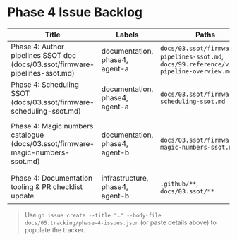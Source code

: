 # Phase 4 Issue Backlog

| Title | Labels | Paths | Acceptance Checks |
|-------|--------|-------|-------------------|
| Phase 4: Author pipelines SSOT doc (docs/03.ssot/firmware-pipelines-ssot.md) | documentation, phase4, agent-a | `docs/03.ssot/firmware-pipelines-ssot.md`, `docs/99.reference/visual-pipeline-overview.md` | `./agent_runner.sh pio run`; `rg -n "TODO|TBD" docs/03.ssot/firmware-pipelines-ssot.md docs/99.reference/visual-pipeline-overview.md` |
| Phase 4: Scheduling SSOT (docs/03.ssot/firmware-scheduling-ssot.md) | documentation, phase4, agent-a | `docs/03.ssot/firmware-scheduling-ssot.md` | `rg -n "TODO|TBD" docs/03.ssot/firmware-scheduling-ssot.md`; `rg -n "g_rb_reads" docs/03.ssot/firmware-scheduling-ssot.md` |
| Phase 4: Magic numbers catalogue (docs/03.ssot/firmware-magic-numbers-ssot.md) | documentation, phase4, agent-b | `docs/03.ssot/firmware-magic-numbers-ssot.md` | `rg -n "CONFIG.SAMPLES_PER_CHUNK" docs/03.ssot/firmware-magic-numbers-ssot.md`; `rg -n "Watchdog" docs/03.ssot/firmware-magic-numbers-ssot.md` |
| Phase 4: Documentation tooling & PR checklist update | infrastructure, phase4, agent-b | `.github/**`, `docs/03.ssot/**` | `test ! -f analysis/PLACEHOLDER`; `rg -n "SSOT docs reviewed" .github` |

> Use `gh issue create --title "…" --body-file docs/05.tracking/phase-4-issues.json` (or paste details above) to populate the tracker.
